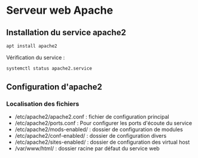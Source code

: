 # Serveur web Apache
## Installation du service apache2

```bash
apt install apache2
```

Vérification du service :

```bash
systemctl status apache2.service
```

## Configuration d'apache2

### Localisation des fichiers

- /etc/apache2/apache2.conf : fichier de configuration principal
- /etc/apache2/ports.conf : Pour configurer les ports d'écoute du service
- /etc/apache2/mods-enabled/ : dossier de configuration de modules
- /etc/apache2/conf-enabled/ : dossier de configuration divers
- /etc/apache2/sites-enabled/ : dossier de configuration des virtual host
- /var/www/html/ : dossier racine par défaut du service web

